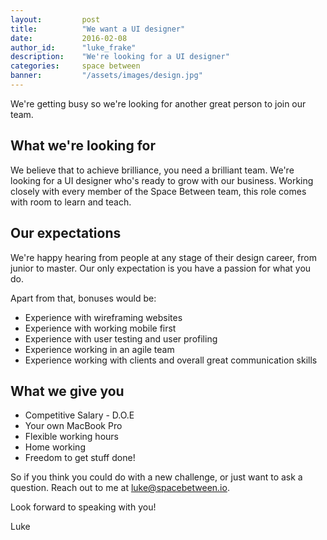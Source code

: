 ```yaml
---
layout:         post
title:          "We want a UI designer"
date:           2016-02-08
author_id:      "luke_frake"
description:    "We're looking for a UI designer"
categories:     space between
banner:         "/assets/images/design.jpg"
---
```


We're getting busy so we're looking for another great person to join our team.

## What we're looking for

We believe that to achieve brilliance, you need a brilliant team. We're looking for a UI designer who's ready to grow with our business. Working closely with every member of the Space Between team, this role comes with room to learn and teach.

## Our expectations

We're happy hearing from people at any stage of their design career, from junior to master. Our only expectation is you have a passion for what you do.

Apart from that, bonuses would be:

* Experience with wireframing websites
* Experience with working mobile first
* Experience with user testing and user profiling
* Experience working in an agile team
* Experience working with clients and overall great communication skills

## What we give you

* Competitive Salary - D.O.E
* Your own MacBook Pro
* Flexible working hours
* Home working
* Freedom to get stuff done!

So if you think you could do with a new challenge, or just want to ask a question. Reach out to me at <a href="mailto:luke@spacebetween.io">luke@spacebetween.io</a>.

Look forward to speaking with you!

Luke
